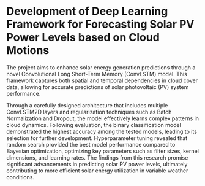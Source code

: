 # Development of Deep Learning Framework for Forecasting Solar PV Power Levels based on Cloud Motions

The project aims to enhance solar energy generation predictions through a novel Convolutional Long Short-Term Memory (ConvLSTM) model. This framework captures both spatial and temporal dependencies in cloud cover data, allowing for accurate predictions of solar photovoltaic (PV) system performance. 

Through a carefully designed architecture that includes multiple ConvLSTM2D layers and regularization techniques such as Batch Normalization and Dropout, the model effectively learns complex patterns in cloud dynamics. Following evaluation, the binary classification model demonstrated the highest accuracy among the tested models, leading to its selection for further development. Hyperparameter tuning revealed that random search provided the best model performance compared to Bayesian optimization, optimizing key parameters such as filter sizes, kernel dimensions, and learning rates. The findings from this research promise significant advancements in predicting solar PV power levels, ultimately contributing to more efficient solar energy utilization in variable weather conditions.





